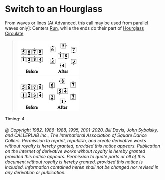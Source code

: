 
# Switch to an Hourglass

From waves or lines [At Advanced, this call may be used from parallel waves only]:
Centers [Run](../b2/run.md), while the ends do their part of 
[Hourglass Circulate](hourglass_circulate.md).

> 
> ![alt](switch_to_an_hourglass_1a.png)![alt](switch_to_an_hourglass_1b.png)  
> ![alt](switch_to_an_hourglass_1c.png)![alt](switch_to_an_hourglass_1d.png)
> 

Timing: 4

###### @ Copyright 1982, 1986-1988, 1995, 2001-2020. Bill Davis, John Sybalsky, and CALLERLAB Inc., The International Association of Square Dance Callers. Permission to reprint, republish, and create derivative works without royalty is hereby granted, provided this notice appears. Publication on the Internet of derivative works without royalty is hereby granted provided this notice appears. Permission to quote parts or all of this document without royalty is hereby granted, provided this notice is included. Information contained herein shall not be changed nor revised in any derivation or publication.
